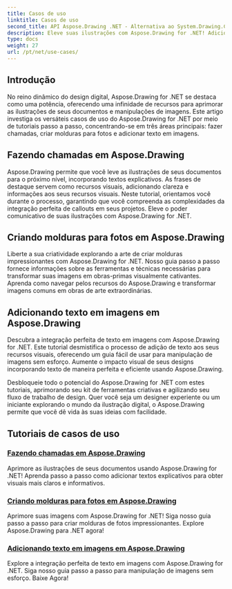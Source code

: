 ```yaml
---
title: Casos de uso
linktitle: Casos de uso
second_title: API Aspose.Drawing .NET - Alternativa ao System.Drawing.Common
description: Eleve suas ilustrações com Aspose.Drawing for .NET! Adicione textos explicativos, crie molduras impressionantes e integre perfeitamente texto em imagens com nossos tutoriais.
type: docs
weight: 27
url: /pt/net/use-cases/
---
```

## Introdução

No reino dinâmico do design digital, Aspose.Drawing for .NET se destaca como uma potência, oferecendo uma infinidade de recursos para aprimorar as ilustrações de seus documentos e manipulações de imagens. Este artigo investiga os versáteis casos de uso do Aspose.Drawing for .NET por meio de tutoriais passo a passo, concentrando-se em três áreas principais: fazer chamadas, criar molduras para fotos e adicionar texto em imagens.

## Fazendo chamadas em Aspose.Drawing

Aspose.Drawing permite que você leve as ilustrações de seus documentos para o próximo nível, incorporando textos explicativos. As frases de destaque servem como recursos visuais, adicionando clareza e informações aos seus recursos visuais. Neste tutorial, orientamos você durante o processo, garantindo que você compreenda as complexidades da integração perfeita de callouts em seus projetos. Eleve o poder comunicativo de suas ilustrações com Aspose.Drawing for .NET.

## Criando molduras para fotos em Aspose.Drawing

Liberte a sua criatividade explorando a arte de criar molduras impressionantes com Aspose.Drawing for .NET. Nosso guia passo a passo fornece informações sobre as ferramentas e técnicas necessárias para transformar suas imagens em obras-primas visualmente cativantes. Aprenda como navegar pelos recursos do Aspose.Drawing e transformar imagens comuns em obras de arte extraordinárias.

## Adicionando texto em imagens em Aspose.Drawing

Descubra a integração perfeita de texto em imagens com Aspose.Drawing for .NET. Este tutorial desmistifica o processo de adição de texto aos seus recursos visuais, oferecendo um guia fácil de usar para manipulação de imagens sem esforço. Aumente o impacto visual de seus designs incorporando texto de maneira perfeita e eficiente usando Aspose.Drawing.

Desbloqueie todo o potencial do Aspose.Drawing for .NET com estes tutoriais, aprimorando seu kit de ferramentas criativas e agilizando seu fluxo de trabalho de design. Quer você seja um designer experiente ou um iniciante explorando o mundo da ilustração digital, o Aspose.Drawing permite que você dê vida às suas ideias com facilidade.

## Tutoriais de casos de uso
### [Fazendo chamadas em Aspose.Drawing](./make-callout/)
Aprimore as ilustrações de seus documentos usando Aspose.Drawing for .NET! Aprenda passo a passo como adicionar textos explicativos para obter visuais mais claros e informativos.
### [Criando molduras para fotos em Aspose.Drawing](./photo-frame/)
Aprimore suas imagens com Aspose.Drawing for .NET! Siga nosso guia passo a passo para criar molduras de fotos impressionantes. Explore Aspose.Drawing para .NET agora!
### [Adicionando texto em imagens em Aspose.Drawing](./text-on-image/)
Explore a integração perfeita de texto em imagens com Aspose.Drawing for .NET. Siga nosso guia passo a passo para manipulação de imagens sem esforço. Baixe Agora!